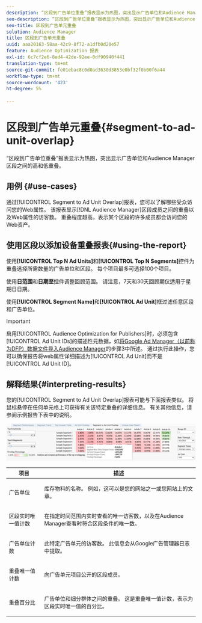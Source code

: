 ```yaml
---
description: “区段到广告单位重叠”报表显示为热图，突出显示广告单位和Audience Manager区段之间的高和低重叠。
seo-description: “区段到广告单位重叠”报表显示为热图，突出显示广告单位和Audience Manager区段之间的高和低重叠。
seo-title: 区段到广告单元重叠
solution: Audience Manager
title: 区段到广告单元重叠
uuid: aaa20163-58aa-42c9-8f72-a1dfb0d20e57
feature: Audience Optimization 报表
exl-id: 6c7cf2e6-8ed4-42de-92ee-0df90940f441
translation-type: tm+mt
source-git-commit: fe01ebac8c0d0ad3630d3853e0bf32f0b00f6a44
workflow-type: tm+mt
source-wordcount: '423'
ht-degree: 5%

---
```


# 区段到广告单元重叠{#segment-to-ad-unit-overlap}

“区段到广告单位重叠”报表显示为热图，突出显示广告单位和Audience Manager区段之间的高和低重叠。

## 用例 {#use-cases}

通过[!UICONTROL Segment to Ad Unit Overlap]报表，您可以了解哪些受众访问您的Web属性。 该报表显示[!DNL Audience Manager]区段成员之间的重叠以及Web属性的访客数。 重叠程度越高，表示某个区段的许多成员都会访问您的Web资产。

## 使用区段以添加设备重叠报表{#using-the-report}

使用&#x200B;**[!UICONTROL Top N Ad Units]**&#x200B;和&#x200B;**[!UICONTROL Top N Segments]**&#x200B;控件为重叠选择所需数量的广告单位和区段。 每个项目最多可选择100个项目。

使用&#x200B;**日范围**&#x200B;和&#x200B;**日期至**&#x200B;控件调整回顾范围。 请注意，7天和30天回顾期仅适用于星期日日期。

使用&#x200B;**[!UICONTROL Segment Name]**&#x200B;和&#x200B;**[!UICONTROL Ad Unit]**&#x200B;框过滤任意区段和广告单位。

>[!IMPORTANT]
>
>启用[!UICONTROL Audience Optimization for Publishers]时，必须包含[!UICONTROL Ad Unit IDs]的描述性元数据，如[将Google Ad Manager（以前称为DFP）数据文件导入Audience Manager](../../../reporting/audience-optimization-reports/aor-publishers/import-dfp.md)的步骤3中所述。 通过执行此操作，您可以确保报告将web属性详细描述为[!UICONTROL Ad Unit]而不是[!UICONTROL Ad Unit ID]。

## 解释结果{#interpreting-results}

您的[!UICONTROL Segment to Ad Unit Overlap]报表可能与下面报表类似。 将鼠标悬停在任何单元格上可获得有关该特定重叠的详细信息。 有关其他信息，请参阅示例报告下表中的说明。

![](assets/publisher_segment_ad_unit_overlap.png)

<table id="table_22340F45B1B94D3796174CB30A60E212"> 
 <thead> 
  <tr> 
   <th colname="col1" class="entry"> 项目 </th> 
   <th colname="col2" class="entry"> 描述 </th> 
  </tr>
 </thead>
 <tbody> 
  <tr> 
   <td colname="col1"> <p><span class="wintitle"> 广告单位  </span> </p> </td> 
   <td colname="col2"> <p>库存物料的名称。 例如，这可以是您的网站之一或您网站上的文章。 </p> </td> 
  </tr> 
  <tr> 
   <td colname="col1"> <p><span class="wintitle"> 区段实时唯一值计数</span> </p> </td> 
   <td colname="col2"> <p>在指定时间范围内实时查看的唯一访客数，以及在<span class="keyword">Audience Manager</span>查看时符合区段条件的唯一数。 </p> </td> 
  </tr> 
  <tr> 
   <td colname="col1"> <p><span class="wintitle"> 广告单位计数</span> </p> </td> 
   <td colname="col2"> <p>此特定广告单元的访客数。 此信息会从Google广告管理器日志中提取。 </p> </td> 
  </tr> 
  <tr> 
   <td colname="col1"> <p><span class="wintitle"> 重叠唯一值计数</span> </p> </td> 
   <td colname="col2"> <p>向广告单元项目公开的区段成员。 </p> </td> 
  </tr> 
  <tr> 
   <td colname="col1"> <p><span class="wintitle"> 重叠百分比</span> </p> </td> 
   <td colname="col2"> <p>广告单位和细分群体之间的重叠。 这是<span class="wintitle">重叠唯一值计数</span>，表示为<span class="wintitle">区段实时唯一值</span>的百分比。 </p> </td> 
  </tr> 
 </tbody> 
</table>
